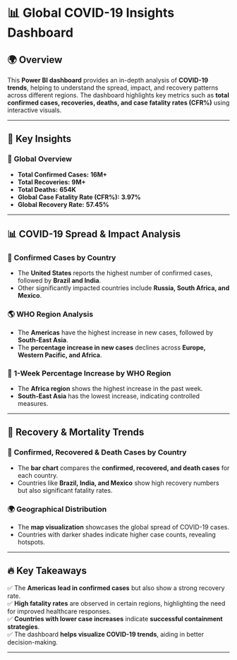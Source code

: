 # 📊 Global COVID-19 Insights Dashboard

## 🌍 Overview  
This **Power BI dashboard** provides an in-depth analysis of **COVID-19 trends**, helping to understand the spread, impact, and recovery patterns across different regions. The dashboard highlights key metrics such as **total confirmed cases, recoveries, deaths, and case fatality rates (CFR%)** using interactive visuals.  

---

## 🔑 **Key Insights**  

### 📌 **Global Overview**  
- **Total Confirmed Cases:** **16M+**  
- **Total Recoveries:** **9M+**  
- **Total Deaths:** **654K**  
- **Global Case Fatality Rate (CFR%):** **3.97%**  
- **Global Recovery Rate:** **57.45%**  

---

## 📊 **COVID-19 Spread & Impact Analysis**  

### 🏥 **Confirmed Cases by Country**  
- The **United States** reports the highest number of confirmed cases, followed by **Brazil and India**.  
- Other significantly impacted countries include **Russia, South Africa, and Mexico**.  

### 🌎 **WHO Region Analysis**  
- The **Americas** have the highest increase in new cases, followed by **South-East Asia**.  
- The **percentage increase in new cases** declines across **Europe, Western Pacific, and Africa**.  

### 📅 **1-Week Percentage Increase by WHO Region**  
- The **Africa region** shows the highest increase in the past week.  
- **South-East Asia** has the lowest increase, indicating controlled measures.  

---

## 📌 **Recovery & Mortality Trends**  

### 🏥 **Confirmed, Recovered & Death Cases by Country**  
- The **bar chart** compares the **confirmed, recovered, and death cases** for each country.  
- Countries like **Brazil, India, and Mexico** show high recovery numbers but also significant fatality rates.  

### 🌍 **Geographical Distribution**  
- The **map visualization** showcases the global spread of COVID-19 cases.  
- Countries with darker shades indicate higher case counts, revealing hotspots.  

---

## 🔥 **Key Takeaways**  
✅ The **Americas lead in confirmed cases** but also show a strong recovery rate.  
✅ **High fatality rates** are observed in certain regions, highlighting the need for improved healthcare responses.  
✅ **Countries with lower case increases** indicate **successful containment strategies**.  
✅ The dashboard **helps visualize COVID-19 trends**, aiding in better decision-making.  

---

